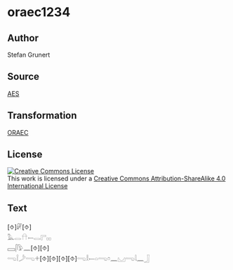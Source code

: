 # oraec1234

## Author

Stefan Grunert

## Source

[AES](https://github.com/simondschweitzer/aes)

## Transformation

[ORAEC](https://oraec.github.io/)

## License

<a rel="license" href="http://creativecommons.org/licenses/by-sa/4.0/"><img alt="Creative Commons License" style="border-width:0" src="https://i.creativecommons.org/l/by-sa/4.0/88x31.png" /></a><br />This work is licensed under a <a rel="license" href="http://creativecommons.org/licenses/by-sa/4.0/">Creative Commons Attribution-ShareAlike 4.0 International License</a>

## Text

[⯑]𓏞[⯑]<br>
𓅓𓂋𓎅𓍿𓂋𓊋𓊪𓊪<br>
𓈙𓋴𓅱𓈖[⯑][⯑]<br>
𓂸𓌉𓌳𓂸𓇬[⯑][⯑][⯑][⯑]𓂸𓎛𓍿𓏏𓂸𓏌𓈖𓈋𓂸𓇋𓈖𓃀<br>
